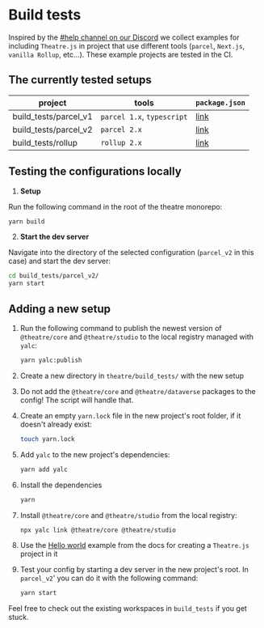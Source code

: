 # Build tests

Inspired by the
[#help channel on our Discord](https://discord.com/channels/870988717190426644/870988717190426647)
we collect examples for including `Theatre.js` in project that use different
tools (`parcel`, `Next.js`, `vanilla Rollup`, etc...). These example projects
are tested in the CI.

## The currently tested setups

| project               | tools                      | `package.json`                 |
| --------------------- | -------------------------- | ------------------------------ |
| build_tests/parcel_v1 | `parcel 1.x`, `typescript` | [link](parcel/package.json)    |
| build_tests/parcel_v2 | `parcel 2.x`               | [link](parcel_v2/package.json) |
| build_tests/rollup    | `rollup 2.x`               | [link](rollup/package.json)    |

## Testing the configurations locally

1. **Setup**

Run the following command in the root of the theatre monorepo:

```sh
yarn build
```

2. **Start the dev server**

Navigate into the directory of the selected configuration (`parcel_v2` in this
case) and start the dev server:

```sh
cd build_tests/parcel_v2/
yarn start
```

## Adding a new setup

1. Run the following command to publish the newest version of `@theatre/core`
   and `@theatre/studio` to the local registry managed with `yalc`:

   ```sh
   yarn yalc:publish
   ```

2. Create a new directory in `theatre/build_tests/` with the new setup
3. Do not add the `@theatre/core` and `@theatre/dataverse` packages to the
   config! The script will handle that.
4. Create an empty `yarn.lock` file in the new project's root folder, if it
   doesn't already exist:

   ```sh
   touch yarn.lock
   ```

5. Add `yalc` to the new project's dependencies:
   ```sh
   yarn add yalc
   ```
6. Install the dependencies

   ```sh
   yarn
   ```

7. Install `@theatre/core` and `@theatre/studio` from the local registry:

   ```sh
   npx yalc link @theatre/core @theatre/studio
   ```

8. Use the
   [Hello world](https://docs.theatrejs.com/getting-started/install/#install-theatre)
   example from the docs for creating a `Theatre.js` project in it

9. Test your config by starting a dev server in the new project's root. In
   `parcel_v2`' you can do it with the following command:
   ```sh
   yarn start
   ```

Feel free to check out the existing workspaces in `build_tests` if you get
stuck.
